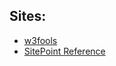 ## Sites:
  * [w3fools](http://w3fools.com/)
  * [SitePoint Reference](http://reference.sitepoint.com/)
